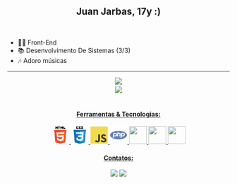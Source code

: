 
<h2 align="center"> Juan Jarbas, 17y :) </h2>

<br/>

- 👨‍💻 Front-End 
- 📚 Desenvolvimento De Sistemas (3/3)
- 🎶 Adoro músicas

<hr/>



<div align="center">
  <a href="https://github.com/juanjarbas">
  <img height="180em" src="https://github-readme-stats.vercel.app/api?username=juanjarbas&show_icons=true&theme=dark&include_all_commits=true&count_private=true"/>
    <br/>
  <img height="180em" src="https://github-readme-stats.vercel.app/api/top-langs/?username=juanjarbas&layout=compact&langs_count=7&theme=dark"/>
</div>
  
  <br/>
  
  <h4 align="center"> Ferramentas & Tecnologias: </h4>

<p align="center">
<img src="https://raw.githubusercontent.com/devicons/devicon/master/icons/html5/html5-original-wordmark.svg" alt="html5" width="40" height="40"/> 
<img src="https://raw.githubusercontent.com/devicons/devicon/master/icons/css3/css3-original-wordmark.svg" alt="css3" width="40" height="40"/> 
<img src="https://raw.githubusercontent.com/devicons/devicon/master/icons/javascript/javascript-original.svg" alt="javascript" width="40" height="40"/> 
<img src="https://raw.githubusercontent.com/devicons/devicon/master/icons/php/php-plain.svg" alt="PHP" width="40" height="40" />
<img src="https://cdn.jsdelivr.net/gh/devicons/devicon/icons/microsoftsqlserver/microsoftsqlserver-plain-wordmark.svg" width="40" height="40" />
<img src="https://cdn.jsdelivr.net/gh/devicons/devicon/icons/java/java-original.svg" width="40" height="40"/>
<img src="https://cdn.jsdelivr.net/gh/devicons/devicon/icons/bootstrap/bootstrap-original.svg" width="40" height="40"/>
  
  
  
</p>


<h4 align="center"> Contatos: </h4>

<div align="center">
  

<a href="https://instagram.com/juanjarbass" target="_blank"><img src="https://img.shields.io/badge/-Instagram-%23E4405F?style=for-the-badge&logo=instagram&logoColor=white" target="_blank"></a>
<a href = "mailto:juaanjarbas@gmail.com"><img src="https://img.shields.io/badge/Gmail-D14836?style=for-the-badge&logo=gmail&logoColor=white" target="_blank"></a>
<!--<a href="https://www.linkedin.com/in/seu-usuário-linkedln-aqui" target="_blank"><img src="https://img.shields.io/badge/-LinkedIn-%230077B5?style=for-the-badge&logo=linkedin&logoColor=white" target="_blank"></a>   -->
</div> 
  
 
